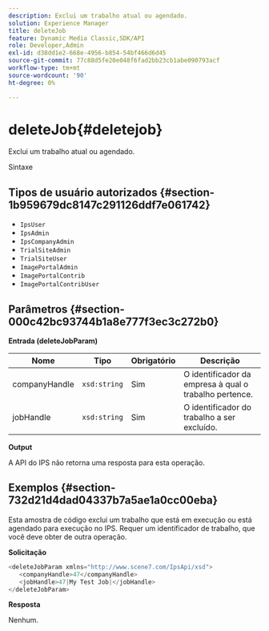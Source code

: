 ```yaml
---
description: Exclui um trabalho atual ou agendado.
solution: Experience Manager
title: deleteJob
feature: Dynamic Media Classic,SDK/API
role: Developer,Admin
exl-id: d38dd1e2-668e-4956-b854-54bf466d6d45
source-git-commit: 77c88d5fe20e048f6fad2bb23cb1abe090793acf
workflow-type: tm+mt
source-wordcount: '90'
ht-degree: 0%

---
```


# deleteJob{#deletejob}

Exclui um trabalho atual ou agendado.

Sintaxe

## Tipos de usuário autorizados {#section-1b959679dc8147c291126ddf7e061742}

* `IpsUser`
* `IpsAdmin`
* `IpsCompanyAdmin`
* `TrialSiteAdmin`
* `TrialSiteUser`
* `ImagePortalAdmin`
* `ImagePortalContrib`
* `ImagePortalContribUser`

## Parâmetros {#section-000c42bc93744b1a8e777f3ec3c272b0}

**Entrada (deleteJobParam)**

| Nome | Tipo | Obrigatório | Descrição |
|---|---|---|---|
| companyHandle | `xsd:string` | Sim | O identificador da empresa à qual o trabalho pertence. |
| jobHandle | `xsd:string` | Sim | O identificador do trabalho a ser excluído. |

**Output**

A API do IPS não retorna uma resposta para esta operação.

## Exemplos {#section-732d21d4dad04337b7a5ae1a0cc00eba}

Esta amostra de código exclui um trabalho que está em execução ou está agendado para execução no IPS. Requer um identificador de trabalho, que você deve obter de outra operação.

**Solicitação**

```java
<deleteJobParam xmlns="http://www.scene7.com/IpsApi/xsd">
   <companyHandle>47</companyHandle>
   <jobHandle>47|My Test Job|</jobHandle>
</deleteJobParam>
```

**Resposta**

Nenhum.
